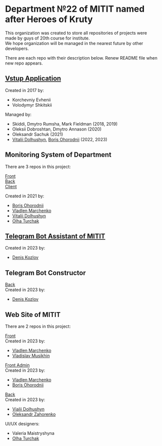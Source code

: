 # Department №22 of MITIT named after Heroes of Kruty 

This organization was created to store all repositories of projects were made by guys of 20th course for institute. <br>
We hope organization will be managed in the nearest future by other developers. <br>

There are each repo with their description below. Renew README file when new repo appears.

## [Vstup Application](https://github.com/MITIT-DEP22/vstup_application)

Created in 2017 by:
- Korchevniy Evhenii
- Volodymyr Shkitskii
  
Managed by:
- Skiddi, Dmytro Rumsha, Mark Fieldman (2018, 2019)
- Oleksii Dobroshtan, Dmytro Annason (2020)
- Oleksandr Sachuk (2021)
- [Vitalii Dolhushyn](https://github.com/Brazilianian), [Boris Ohorodnii](https://github.com/DadyaBorya) (2022, 2023)

## Monitoring System of Department
  There are 3 repos in this project: <br>
  
  [Front](https://github.com/MITIT-DEP22/MonitoringFront) <br>
  [Back](https://github.com/MITIT-DEP22/MonitoringBack) <br>
  [Client](https://github.com/MITIT-DEP22/MonitoringClient) <br>

  Created in 2021 by:
  - [Boris Ohorodnii](https://github.com/DadyaBorya)
  - [Vladlen Marchenko](https://github.com/VladLennin)
  - [Vitalii Dolhushyn](https://github.com/Brazilianian)
  - [Olha Turchak](https://github.com/olgaturchak)

## [Telegram Bot Assistant of MITIT](https://github.com/MITIT-DEP22/MititTgBot)
  Created in 2023 by:
  - [Denis Kozlov](https://github.com/den-k-203)
    
## Telegram Bot Constructor

 [Back](https://github.com/MITIT-DEP22/ConstructorTgBotBackend) <br>
 Created in 2023 by:
  - [Denis Kozlov](https://github.com/den-k-203)
    
## Web Site of MITIT
  There are 2 repos in this project: <br>
  
  [Front](https://github.com/MITIT-DEP22/MititFront) <br>
  Created in 2023 by: 
  - [Vladlen Marchenko](https://github.com/VladLennin)
  - [Vladislav Musikhin](https://github.com/UncleTm-07)
  
  [Front Admin](https://github.com/MITIT-DEP22/MititAdminFront) <br>
  Created in 2023 by:
  - [Vladlen Marchenko](https://github.com/VladLennin)
  - [Boris Ohorodnii](https://github.com/DadyaBorya)

  [Back](https://github.com/MITIT-DEP22/MititBack) <br>
  Created in 2023 by:
  - [Vialii Dolhushyn](https://github.com/UncleTm-07)
  - [Oleksandr Zahorenko](https://github.com/OleksandrIX)

  UI/UX designers:
  - Valeria Maistryshyna
  - [Olha Turchak](https://github.com/olgaturchak)
  
